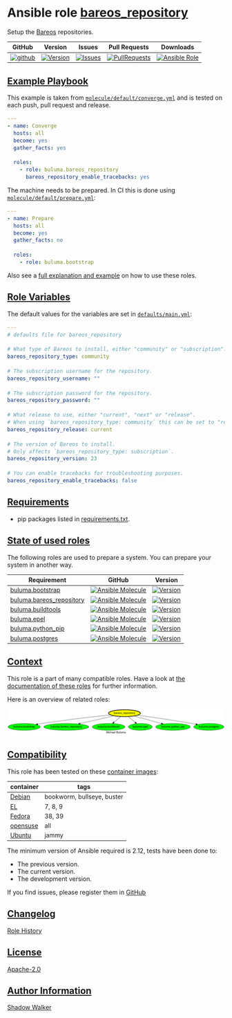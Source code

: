 # Ansible role [bareos_repository](https://galaxy.ansible.com/ui/standalone/roles/buluma/bareos_repository/documentation)

Setup the [Bareos](https://www.bareos.com/) repositories.

|GitHub|Version|Issues|Pull Requests|Downloads|
|------|-------|------|-------------|---------|
|[![github](https://github.com/buluma/ansible-role-bareos_repository/actions/workflows/molecule.yml/badge.svg)](https://github.com/buluma/ansible-role-bareos_repository/actions/workflows/molecule.yml)|[![Version](https://img.shields.io/github/release/buluma/ansible-role-bareos_repository.svg)](https://github.com/buluma/ansible-role-bareos_repository/releases/)|[![Issues](https://img.shields.io/github/issues/buluma/ansible-role-bareos_repository.svg)](https://github.com/buluma/ansible-role-bareos_repository/issues/)|[![PullRequests](https://img.shields.io/github/issues-pr-closed-raw/buluma/ansible-role-bareos_repository.svg)](https://github.com/buluma/ansible-role-bareos_repository/pulls/)|[![Ansible Role](https://img.shields.io/ansible/role/d/buluma/bareos_repository)](https://galaxy.ansible.com/ui/standalone/roles/buluma/bareos_repository/documentation)|

## [Example Playbook](#example-playbook)

This example is taken from [`molecule/default/converge.yml`](https://github.com/buluma/ansible-role-bareos_repository/blob/master/molecule/default/converge.yml) and is tested on each push, pull request and release.

```yaml
---
- name: Converge
  hosts: all
  become: yes
  gather_facts: yes

  roles:
    - role: buluma.bareos_repository
      bareos_repository_enable_tracebacks: yes
```

The machine needs to be prepared. In CI this is done using [`molecule/default/prepare.yml`](https://github.com/buluma/ansible-role-bareos_repository/blob/master/molecule/default/prepare.yml):

```yaml
---
- name: Prepare
  hosts: all
  become: yes
  gather_facts: no

  roles:
    - role: buluma.bootstrap
```

Also see a [full explanation and example](https://buluma.github.io/how-to-use-these-roles.html) on how to use these roles.

## [Role Variables](#role-variables)

The default values for the variables are set in [`defaults/main.yml`](https://github.com/buluma/ansible-role-bareos_repository/blob/master/defaults/main.yml):

```yaml
---
# defaults file for bareos_repository

# What type of Bareos to install, either "community" or "subscription".
bareos_repository_type: community

# The subscription username for the repository.
bareos_repository_username: ""

# The subscription password for the repository.
bareos_repository_password: ""

# What release to use, either "current", "next" or "release".
# When using `bareos_repository_type: community` this can be set to "release" or "testing".
bareos_repository_release: current

# The version of Bareos to install.
# Only affects `bareos_repository_type: subscription`.
bareos_repository_version: 23

# You can enable tracebacks for troubleshooting purposes.
bareos_repository_enable_tracebacks: false
```

## [Requirements](#requirements)

- pip packages listed in [requirements.txt](https://github.com/buluma/ansible-role-bareos_repository/blob/master/requirements.txt).

## [State of used roles](#state-of-used-roles)

The following roles are used to prepare a system. You can prepare your system in another way.

| Requirement | GitHub | Version |
|-------------|--------|--------|
|[buluma.bootstrap](https://galaxy.ansible.com/buluma/bootstrap)|[![Ansible Molecule](https://github.com/buluma/ansible-role-bootstrap/actions/workflows/molecule.yml/badge.svg)](https://github.com/buluma/ansible-role-bootstrap/actions/workflows/molecule.yml)|[![Version](https://img.shields.io/github/release/buluma/ansible-role-bootstrap.svg)](https://github.com/shadowwalker/ansible-role-bootstrap)|
|[buluma.bareos_repository](https://galaxy.ansible.com/buluma/bareos_repository)|[![Ansible Molecule](https://github.com/buluma/ansible-role-bareos_repository/actions/workflows/molecule.yml/badge.svg)](https://github.com/buluma/ansible-role-bareos_repository/actions/workflows/molecule.yml)|[![Version](https://img.shields.io/github/release/buluma/ansible-role-bareos_repository.svg)](https://github.com/shadowwalker/ansible-role-bareos_repository)|
|[buluma.buildtools](https://galaxy.ansible.com/buluma/buildtools)|[![Ansible Molecule](https://github.com/buluma/ansible-role-buildtools/actions/workflows/molecule.yml/badge.svg)](https://github.com/buluma/ansible-role-buildtools/actions/workflows/molecule.yml)|[![Version](https://img.shields.io/github/release/buluma/ansible-role-buildtools.svg)](https://github.com/shadowwalker/ansible-role-buildtools)|
|[buluma.epel](https://galaxy.ansible.com/buluma/epel)|[![Ansible Molecule](https://github.com/buluma/ansible-role-epel/actions/workflows/molecule.yml/badge.svg)](https://github.com/buluma/ansible-role-epel/actions/workflows/molecule.yml)|[![Version](https://img.shields.io/github/release/buluma/ansible-role-epel.svg)](https://github.com/shadowwalker/ansible-role-epel)|
|[buluma.python_pip](https://galaxy.ansible.com/buluma/python_pip)|[![Ansible Molecule](https://github.com/buluma/ansible-role-python_pip/actions/workflows/molecule.yml/badge.svg)](https://github.com/buluma/ansible-role-python_pip/actions/workflows/molecule.yml)|[![Version](https://img.shields.io/github/release/buluma/ansible-role-python_pip.svg)](https://github.com/shadowwalker/ansible-role-python_pip)|
|[buluma.postgres](https://galaxy.ansible.com/buluma/postgres)|[![Ansible Molecule](https://github.com/buluma/ansible-role-postgres/actions/workflows/molecule.yml/badge.svg)](https://github.com/buluma/ansible-role-postgres/actions/workflows/molecule.yml)|[![Version](https://img.shields.io/github/release/buluma/ansible-role-postgres.svg)](https://github.com/shadowwalker/ansible-role-postgres)|

## [Context](#context)

This role is a part of many compatible roles. Have a look at [the documentation of these roles](https://buluma.github.io/) for further information.

Here is an overview of related roles:

![dependencies](https://raw.githubusercontent.com/buluma/ansible-role-bareos_repository/png/requirements.png "Dependencies")

## [Compatibility](#compatibility)

This role has been tested on these [container images](https://hub.docker.com/u/buluma):

|container|tags|
|---------|----|
|[Debian](https://hub.docker.com/r/buluma/debian)|bookworm, bullseye, buster|
|[EL](https://hub.docker.com/r/buluma/enterpriselinux)|7, 8, 9|
|[Fedora](https://hub.docker.com/r/buluma/fedora)|38, 39|
|[opensuse](https://hub.docker.com/r/buluma/opensuse)|all|
|[Ubuntu](https://hub.docker.com/r/buluma/ubuntu)|jammy|

The minimum version of Ansible required is 2.12, tests have been done to:

- The previous version.
- The current version.
- The development version.

If you find issues, please register them in [GitHub](https://github.com/buluma/ansible-role-bareos_repository/issues)

## [Changelog](#changelog)

[Role History](https://github.com/buluma/ansible-role-bareos_repository/blob/master/CHANGELOG.md)

## [License](#license)

[Apache-2.0](https://github.com/buluma/ansible-role-bareos_repository/blob/master/LICENSE)

## [Author Information](#author-information)

[Shadow Walker](https://buluma.github.io/)
